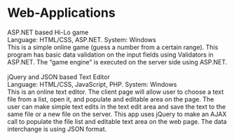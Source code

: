 # Web-Applications

ASP.NET based Hi-Lo game<br>
Language: HTML/CSS, ASP.NET. System: Windows<br>
This is a simple online game (guess a number from a certain range). This program has basic data validation on the input fields using Validators in ASP.NET. The “game engine” is executed on the server side using ASP.NET.<br>
<br>
jQuery and JSON based Text Editor<br>
Language: HTML/CSS, JavaScript, PHP. System: Windows<br>
This is an online text editor. The client page will allow user to choose a text file from a list, open it, and populate and editable area on the page. The user can make simple text edits in the text edit area and save the text to the same file or a new file on the server. This app uses jQuery to make an AJAX call to populate the file list and editable text area on the web page. The data interchange is using JSON format.<br>
